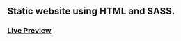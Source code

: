 ## Static website using HTML and SASS.

### [Live Preview](https://rawcdn.githack.com/darodweb/Course-site-HTML-CSS/43f98c921cd3ce19debd0f6681a67f92d3936f08/index.html)


